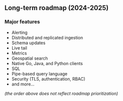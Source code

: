 ## Long-term roadmap (2024-2025)

### Major features

- Alerting
- Distributed and replicated ingestion
- Schema updates
- Live tail
- Metrics
- Geospatial search
- Native Go, Java, and Python clients
- SQL
- Pipe-based query language
- Security (TLS, authentication, RBAC)
- and more...

*(the order above does not reflect roadmap prioritization)*

